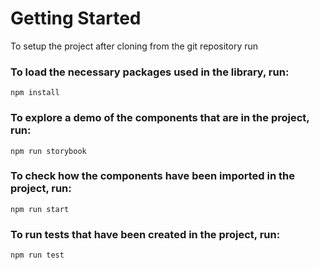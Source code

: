 # Getting Started

To setup the project after cloning from the git repository run

### To load the necessary packages used in the library, run:
`npm install`

### To explore a demo of the components that are in the project, run: 
`npm run storybook`

### To check how the components have been imported in the project, run: 
`npm run start`

### To run tests that have been created in the project, run: 
`npm run test`